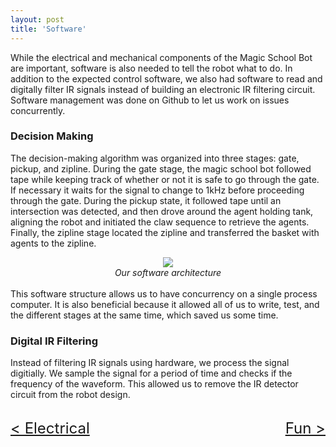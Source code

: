 ```yaml
---
layout: post
title: 'Software'
---
```


While the electrical and mechanical components of the Magic School Bot are important, software is also needed to tell the robot what to do. In addition to the expected control software, we also had software to read and digitally filter IR signals instead of building an electronic IR filtering circuit. Software management was done on Github to let us work on issues concurrently.

### Decision Making

The decision-making algorithm was organized into three stages: gate, pickup, and zipline. During the gate stage, the magic school bot followed tape while keeping track of whether or not it is safe to go through the gate. If necessary it waits for the signal to change to 1kHz before proceeding through the gate. During the pickup state, it followed tape until an intersection was detected, and then drove around the agent holding tank, aligning the robot and initiated the claw sequence to retrieve the agents. Finally, the zipline stage located the zipline and transferred the basket with agents to the zipline.

<center><img src="{{ site.url }}/assets/img/projects/software/code hiearchy.png"  /></center>

<center><i>Our software architecture</i></center>

<br>
This software structure allows us to have concurrency on a single process computer. It is also beneficial because it allowed all of us to write, test, and the different stages at the same time, which saved us some time.

### Digital IR Filtering

Instead of filtering IR signals using hardware, we process the signal digitially. We sample the signal for a period of time and checks if the frequency of the waveform. This allowed us to remove the IR detector circuit from the robot design.

<br>

<div class="division">
    <div class="left" style="text-align: left"> <font size="+2"><a href="{{ site.url }}/electrical.html">< Electrical</a> </font></div>
    <div class="right" style="text-align: right"> <font size="+2"><a href="{{ site.url }}/fun.html">Fun ></a> </font></div>
</div>

<style type="text/css">
    .division {
    }
    .left {
        width = 50%;
        float: left;
    }
    .right {
        width: 50%
        float: right;
    }
</style>
